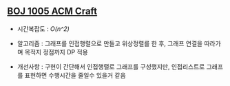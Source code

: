 
## [BOJ 1005 ACM Craft](https://www.acmicpc.net/problem/1005)

* 시간복잡도 : *O(n^2)*

* 알고리즘 : 그래프를 인접행렬으로 만들고 위상정렬를 한 후, 그래프 연결을 따라가며 목적지 정점까지 DP 적용

* 개선사항 : 구현이 간단해서 인접행렬로 그래프를 구성했지만, 인접리스트로 그래프를 표현하면 수행시간을 줄일수 있을거 같음
